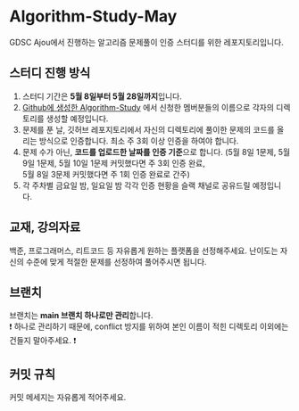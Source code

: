 # Algorithm-Study-May
GDSC Ajou에서 진행하는 알고리즘 문제풀이 인증 스터디를 위한 레포지토리입니다.

## 스터디 진행 방식
1. 스터디 기간은 **5월 8일부터 5월 28일까지**입니다. 
2. [Github에 생성한 Algorithm-Study](https://github.com/gdsc-ajou/Algorithm-Study) 에서 신청한 멤버분들의 이름으로 각자의 디렉토리를 생성할 예정입니다.
3. 문제를 푼 날, 깃허브 레포지토리에서 자신의 디렉토리에 풀이한 문제의 코드를 올리는 방식으로 인증합니다. 최소 주 3회 이상 인증을 하여야 합니다.
4. 문제 수가 아닌, **코드를 업로드한 날짜를 인증 기준**으로 합니다. 
(5월 8일 1문제, 5월 9일 1문제, 5월 10일 1문제 커밋했다면 주 3회 인증 완료,  
 5월 8일 3문제 커밋했다면 주 1회 인증 완료로 간주)
5. 각 주차별 금요일 밤, 일요일 밤 각각 인증 현황을 슬랙 채널로 공유드릴 예정입니다.

## 교재, 강의자료
백준, 프로그래머스, 리트코드 등 자유롭게 원하는 플랫폼을 선정해주세요. 난이도는 자신의 수준에 맞게 적절한 문제를 선정하여 풀어주시면 됩니다.

## 브랜치
브랜치는 **main 브랜치 하나로만 관리**합니다.  
❗️ 하나로 관리하기 때문에, conflict 방지를 위하여 본인 이름이 적힌 디렉토리 이외에는 건들지 말아주세요. ❗️

## 커밋 규칙
커밋 메세지는 자유롭게 적어주세요.
